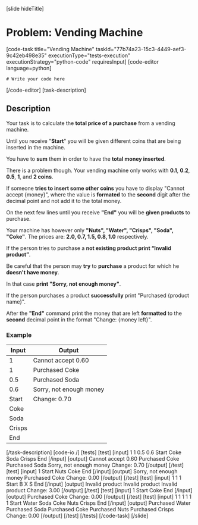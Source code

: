 [slide hideTitle]
# Problem: Vending Machine
[code-task title="Vending Machine" taskId="77b74a23-15c3-4449-aef3-9c42eb498e35" executionType="tests-execution" executionStrategy="python-code" requiresInput]
[code-editor language=python]
```
# Write your code here
```
[/code-editor]
[task-description]
## Description
Your task is to calculate the **total price of a purchase** from a vending machine.

Until you receive "**Start**" you will be given different coins that are being inserted in the machine. 
 
You have to **sum** them in order to have the **total money inserted**. 
 
There is a problem though. Your vending machine only works with **0.1**, **0.2**, **0.5**, **1**, and **2 coins**. 
 
If someone **tries to insert some other coins** you have to display "Cannot accept \{money\}", where the value is **formated** to the **second** digit after the decimal point and not add it to the total money. 
 
On the next few lines until you receive **"End"** you will be **given products** to purchase. 
 
Your machine has however only **"Nuts", "Water", "Crisps", "Soda", "Coke"**. The prices are: **2.0, 0.7, 1.5, 0.8, 1.0** respectively. 
 
If the person tries to purchase a **not existing product print “Invalid product”**. 
 
Be careful that the person may **try** to **purchase** a product for which he **doesn't have money**. 
 
In that case **print "Sorry, not enough money"**. 
 
If the person purchases a product **successfully** print "Purchased \{product name\}". 
 
After the **"End"** command print the money that are left **formatted** to the **second** decimal point in the format "Change: \{money left\}".

### Example
| **Input** | **Output** |
| --- | --- |
| 1 | Cannot accept 0.60 |
| 1 | Purchased Coke |
| 0.5 | Purchased Soda |
| 0.6 | Sorry, not enough money |
| Start | Change: 0.70 |
| Coke | |
| Soda | |
| Crisps | |
| End | |

[/task-description]
[code-io /]
[tests]
[test]
[input]
1
1
0.5
0.6
Start
Coke
Soda
Crisps
End
[/input]
[output]
Cannot accept 0.60
Purchased Coke
Purchased Soda
Sorry, not enough money
Change: 0.70
[/output]
[/test]
[test]
[input]
1
Start
Nuts
Coke
End
[/input]
[output]
Sorry, not enough money
Purchased Coke
Change: 0.00
[/output]
[/test]
[test]
[input]
1
1
1
Start
B
X
S
End
[/input]
[output]
Invalid product
Invalid product
Invalid product
Change: 3.00
[/output]
[/test]
[test]
[input]
1
Start
Coke
End
[/input]
[output]
Purchased Coke
Change: 0.00
[/output]
[/test]
[test]
[input]
1
1
1
1
1
1
Start
Water
Soda
Coke
Nuts
Crisps
End
[/input]
[output]
Purchased Water
Purchased Soda
Purchased Coke
Purchased Nuts
Purchased Crisps
Change: 0.00
[/output]
[/test]
[/tests]
[/code-task]
[/slide]